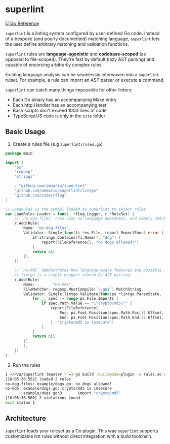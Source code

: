 # superlint

[![Go Reference](https://pkg.go.dev/badge/github.com/ammario/superlint.svg)](https://pkg.go.dev/github.com/ammario/superlint)

`superlint` is a linting system configured by user-defined Go code. Instead of a bespoke (and poorly documented) matching
language, `superlint` lets the user define arbitrary matching and validation functions.

`superlint` rules are **language-agonistic** and **codebase-scoped** (as opposed to file-scoped). They're fast by default (lazy AST parsing) and
capable of  encorcing arbitrarily complex rules.

Existing language analysis can be seamlessly interwoven into a `superlint` rulset. For example, a rule can import an AST
parser or execute a command.

`superlint` can catch many things impossible for other linters:
* Each Go binary has an accompanying Make entry
* Each http.Handler has an accompanying test
* Bash scripts don't exceed 1000 lines of code
* TypeScript/JS code is only in the `site` folder

## Basic Usage

1. Create a rules file (e.g `superlint/rules.go`)

```go
package main

import (
	"os"
	"regexp"
	"strings"

	. "github.com/ammario/superlint"
	"github.com/ammario/superlint/lintgo"
	"github.com/coder/flog"
)

// LoadRules is the symbol loaded by superlint to inject rules.
var LoadRules Loader = func(_ *flog.Logger, r *RuleSet) {
	// `no-dog-files` rule uses no language awareness, and simply checks if `dog` exists in the filename.
	r.Add(Rule{
		Name: "no-dog-files",
		Validator: Single(func(fi *os.File, report ReportFunc) error {
			if strings.Contains(fi.Name(), "dog") {
				report(FileReference{}, "no dogs allowed!")
			}
			return nil
		}),
	})

	// `no-md5` demonstrates how language-aware features are possible in this paradigm.
	// lintgo is a simple wrapper around Go AST parsing.
	r.Add(Rule{
		Name:        "no-md5",
		FileMatcher: regexp.MustCompile(`\.go$`).MatchString,
		Validator: Single(lintgo.Validate(func(ps *lintgo.ParseState, _ *os.File, report ReportFunc) error {
			for _, spec := range ps.File.Imports {
				if spec.Path.Value == "\"crypto/md5\"" {
					report(FileReference{
						Pos: ps.Fset.Position(spec.Path.Pos()).Offset,
						End: ps.Fset.Position(spec.Path.End()).Offset,
					}, "crypto/md5 is insecure")
				}
			}
			return nil
		}),
		),
	})
}

```

2. Run the rules

```bash
I ~/P/a/superlint (master * =) go build -buildmode=plugin -o rules.so example/rules.go && go run github.com/ammario/superlint/cmd/superlint rules.so
[18:05:36.552] loaded 2 rules
no-dog-files: example/dogs.go: no dogs allowed!
no-md5: example/dogs.go: crypto/md5 is insecure
        example/dogs.go:3       import "crypto/md5"
[18:05:36.560] 2 violations found
exit status 1

```



## Architecture

`superlint` loads your ruleset as a Go plugin. This way `superlint` supports customizable lint rules without direct
integration with a build toolchain.